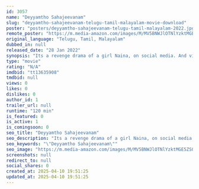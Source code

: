 ```yaml
---
id: 3057
name: "Deyyamtho Sahajeevanam"
slug: "deyyamtho-sahajeevanam-telugu-tamil-malayalam-movie-download"
poster: "posters/deyyamtho-sahajeevanam-telugu-tamil-malayalam-2022.jpg"
remote_poster: "https://m.media-amazon.com/images/M/MV5BNWJlOTNlYzktMGE5ZS00NTFmLTlmN2ItYjVlMTczZmMzMWFiXkEyXkFqcGdeQXVyMTEwOTUyOTg5._V1_SX300.jpg"
original_language: "Telugu, Tamil, Malayalam"
dubbed_in: null
released_date: "28 Jan 2022"
synopsis: "Its a revenge drama of a girl Naina, on social media. And victims who try to take them on, get killed without a trace or a clue for police to find out."
type: "movie"
rating: "N/A"
imdbid: "tt13635908"
tmdbid: null
views: 0
likes: 0
dislikes: 0
author_id: 1
trailer_url: null
runtime: "120 min"
is_featured: 0
is_active: 1
is_comingsoon: 0
seo_title: "Deyyamtho Sahajeevanam"
seo_description: "Its a revenge drama of a girl Naina, on social media. And victims who try to take them on, get killed without a trace or a clue for police to find out."
seo_keywords: "\"Deyyamtho Sahajeevanam\""
seo_image: "https://m.media-amazon.com/images/M/MV5BNWJlOTNlYzktMGE5ZS00NTFmLTlmN2ItYjVlMTczZmMzMWFiXkEyXkFqcGdeQXVyMTEwOTUyOTg5._V1_SX300.jpg"
screenshots: null
redirect_to: null
social_shares: 0
created_at: 2025-04-10 19:51:25
updated_at: 2025-04-10 19:51:25
---
```


